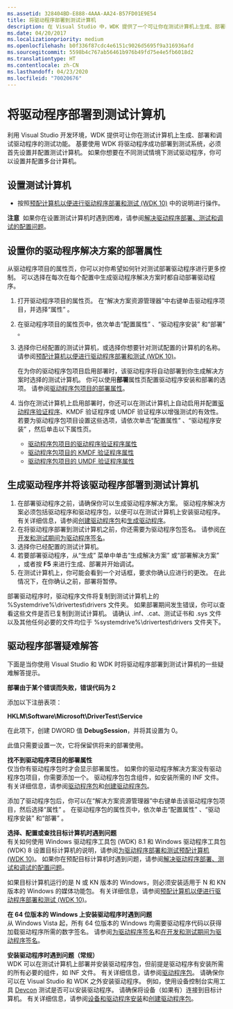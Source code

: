 ```yaml
---
ms.assetid: 328404BD-E888-4AAA-AA24-B57FD01E9E54
title: 将驱动程序部署到测试计算机
description: 在 Visual Studio 中，WDK 提供了一个可让你在测试计算机上生成、部署驱动程序的测试功能。
ms.date: 04/20/2017
ms.localizationpriority: medium
ms.openlocfilehash: b0f336f87cdc4e6151c9026d5695f9a316936afd
ms.sourcegitcommit: 5598b4c767ab56461b976b49fd75e4e5fb6018d2
ms.translationtype: HT
ms.contentlocale: zh-CN
ms.lasthandoff: 04/23/2020
ms.locfileid: "70020676"
---
```

# <a name="deploying-a-driver-to-a-test-computer"></a>将驱动程序部署到测试计算机

利用 Visual Studio 开发环境，WDK 提供可让你在测试计算机上生成、部署和调试驱动程序的测试功能。 基要使用 WDK 将驱动程序成功部署到测试系统，必须首先设置并配置测试计算机。 如果你想要在不同测试情境下测试驱动程序，你可以设置并配置多台计算机。

## <a name="span-idsetting_up_the_test_computerspanspan-idsetting_up_the_test_computerspanspan-idsetting_up_the_test_computerspansetting-up-the-test-computer"></a><span id="Setting_up_the_test_computer"></span><span id="setting_up_the_test_computer"></span><span id="SETTING_UP_THE_TEST_COMPUTER"></span>设置测试计算机


-   按照[预配计算机以便进行驱动程序部署和测试 (WDK 10)](https://docs.microsoft.com/windows-hardware/drivers/gettingstarted/provision-a-target-computer-wdk-8-1) 中的说明进行操作。

**注意**  如果你在设置测试计算机时遇到困难，请参阅[解决驱动程序部署、测试和调试的配置问题](troubleshooting-configuration-of-driver-deployment--testing-and-debugging.md)。

 

## <a name="span-idsetting_deployment_properties_for_your_driver_solutionspanspan-idsetting_deployment_properties_for_your_driver_solutionspanspan-idsetting_deployment_properties_for_your_driver_solutionspansetting-deployment-properties-for-your-driver-solution"></a><span id="Setting_deployment_properties_for_your_driver_solution"></span><span id="setting_deployment_properties_for_your_driver_solution"></span><span id="SETTING_DEPLOYMENT_PROPERTIES_FOR_YOUR_DRIVER_SOLUTION"></span>设置你的驱动程序解决方案的部署属性


从驱动程序项目的属性页，你可以对你希望如何针对测试部署驱动程序进行更多控制。 可以选择在每次在每个配置中生成驱动程序解决方案时都自动部署驱动程序。

1.  打开驱动程序项目的属性页。 在“解决方案资源管理器”中右键单击驱动程序项目，并选择“属性”  。
2.  在驱动程序项目的属性页中，依次单击“配置属性”  、“驱动程序安装”  和“部署”  。
3.  选择你已经配置的测试计算机，或选择你想要针对测试配置的计算机的名称。 请参阅[预配计算机以便进行驱动程序部署和测试 (WDK 10)](https://docs.microsoft.com/windows-hardware/drivers/gettingstarted/provision-a-target-computer-wdk-8-1)。

    在为你的驱动程序包项目启用部署时，该驱动程序将自动部署到你生成解决方案时选择的测试计算机。 你可以使用**部署**属性页配置驱动程序安装和部署的选项。 请参阅[驱动程序包项目的部署属性](deployment-properties-for-driver-projects.md)。

4.  当你在测试计算机上启用部署时，你还可以在测试计算机上自动启用并配置[驱动程序验证程序](https://docs.microsoft.com/windows-hardware/drivers/devtest/driver-verifier)、KMDF 验证程序或 UMDF 验证程序以增强测试的有效性。 若要为驱动程序包项目设置这些选项，请依次单击“配置属性”  、“驱动程序安装”  ，然后单击以下属性页。
    -   [驱动程序包项目的驱动程序验证程序属性](driver-verifier-properties-for--driver-projects.md)
    -   [驱动程序包项目的 KMDF 验证程序属性](kmdf-verifier-properties-for-driver-package-projects.md)
    -   [驱动程序包项目的 UMDF 验证程序属性](umdf-verifier-properties-for-driver-package-projects.md)

## <a name="span-idbuilding_a_driver_and_deploying_the_driver_to__test_computerspanspan-idbuilding_a_driver_and_deploying_the_driver_to__test_computerspanspan-idbuilding_a_driver_and_deploying_the_driver_to__test_computerspanbuilding-a-driver-and-deploying-the-driver-to-test-computer"></a><span id="Building_a_driver_and_deploying_the_driver_to__test_computer"></span><span id="building_a_driver_and_deploying_the_driver_to__test_computer"></span><span id="BUILDING_A_DRIVER_AND_DEPLOYING_THE_DRIVER_TO__TEST_COMPUTER"></span>生成驱动程序并将该驱动程序部署到测试计算机


1.  在部署驱动程序之前，请确保你可以生成驱动程序解决方案。 驱动程序解决方案必须包括驱动程序和驱动程序包，以便可以在测试计算机上安装驱动程序。 有关详细信息，请参阅[创建驱动程序包](creating-a-driver-package.md)和[生成驱动程序](building-a-driver.md)。
2.  在将驱动程序部署到测试计算机之前，你还需要为驱动程序包签名。 请参阅[在开发和测试期间为驱动程序签名](signing-a-driver-during-development-and-testing.md)。
3.  选择你已经配置的测试计算机。
4.  若要部署驱动程序，从“生成”  菜单中单击“生成解决方案”  或“部署解决方案”  ，或者按 **F5** 来进行生成、部署并开始调试。
5.  在测试计算机上，你可能会看到一个对话框，要求你确认应进行的更改。  在此情况下，在你确认之前，部署将暂停。

部署驱动程序时，驱动程序文件将复制到测试计算机上的 %Systemdrive%\\drivertest\\drivers 文件夹。 如果部署期间发生错误，你可以查看这些文件是否已复制到测试计算机。 请确认 .inf、.cat、测试证书和 .sys 文件以及其他任何必要的文件均位于 %systemdrive%\\drivertest\\drivers 文件夹下。

## <a name="span-idtroubleshooting_driver_deployment_spanspan-idtroubleshooting_driver_deployment_spanspan-idtroubleshooting_driver_deployment_spantroubleshooting-driver-deployment"></a><span id="Troubleshooting_driver_deployment_"></span><span id="troubleshooting_driver_deployment_"></span><span id="TROUBLESHOOTING_DRIVER_DEPLOYMENT_"></span>驱动程序部署疑难解答


下面是当你使用 Visual Studio 和 WDK 时将驱动程序部署到测试计算机的一些疑难解答提示。

**部署由于某个错误而失败，错误代码为 2**

添加以下注册表项：

**HKLM\Software\Microsoft\DriverTest\Service**

在此项下，创建 DWORD 值 **DebugSession**，并将其设置为 0。

此值只需要设置一次，它将保留供将来的部署使用。


<span id="Can_t_find_the_deployment_properties_for_the_driver_project"></span><span id="can_t_find_the_deployment_properties_for_the_driver_project"></span><span id="CAN_T_FIND_THE_DEPLOYMENT_PROPERTIES_FOR_THE_DRIVER_PROJECT"></span>**找不到驱动程序项目的部署属性**  
仅当你有驱动程序包时才会显示部署属性。 如果你的驱动程序解决方案没有驱动程序包项目，你需要添加一个。 驱动程序包包含组件，如安装所需的 INF 文件。 有关详细信息，请参阅[驱动程序包](https://docs.microsoft.com/windows-hardware/drivers/install/driver-packages)和[创建驱动程序包](creating-a-driver-package.md)。

添加了驱动程序包后，你可以在“解决方案资源管理器”中右键单击该驱动程序包项目，然后选择“属性”  。 在驱动程序包的属性页中，依次单击“配置属性”  、“驱动程序安装”  和“部署”  。

<span id="Problems_selecting__configuring_or_locating_the_target_computer"></span><span id="problems_selecting__configuring_or_locating_the_target_computer"></span><span id="PROBLEMS_SELECTING__CONFIGURING_OR_LOCATING_THE_TARGET_COMPUTER"></span>**选择、配置或查找目标计算机时遇到问题**  
有关如何使用 Windows 驱动程序工具包 (WDK) 8.1 和 Windows 驱动程序工具包 (WDK) 8 设置目标计算机的说明，请参阅[为驱动程序部署和测试预配计算机 (WDK 10)](https://docs.microsoft.com/windows-hardware/drivers/gettingstarted/provision-a-target-computer-wdk-8-1)。 如果你在预配目标计算机时遇到问题，请参阅[解决驱动程序部署、测试和调试的配置问题](troubleshooting-configuration-of-driver-deployment--testing-and-debugging.md)。

如果目标计算机运行的是 N 或 KN 版本的 Windows，则必须安装适用于 N 和 KN 版本的 Windows 的媒体功能包。 有关详细信息，请参阅[预配计算机以便进行驱动程序部署和测试 (WDK 10)](https://docs.microsoft.com/windows-hardware/drivers/gettingstarted/provision-a-target-computer-wdk-8-1)。

<span id="Problems_installing_the_driver_on_64-bit_version_of_Windows"></span><span id="problems_installing_the_driver_on_64-bit_version_of_windows"></span><span id="PROBLEMS_INSTALLING_THE_DRIVER_ON_64-BIT_VERSION_OF_WINDOWS"></span>**在 64 位版本的 Windows 上安装驱动程序时遇到问题**  
从 Windows Vista 起，所有 64 位版本的 Windows 均需要驱动程序代码以获得加载驱动程序所需的数字签名。 请参阅[为驱动程序签名](signing-a-driver.md)和[在开发和测试期间为驱动程序签名](signing-a-driver-during-development-and-testing.md)。

<span id="Problems_installing_the_driver__general_"></span><span id="problems_installing_the_driver__general_"></span><span id="PROBLEMS_INSTALLING_THE_DRIVER__GENERAL_"></span>**安装驱动程序时遇到问题（常规）**  
WDK 可以在测试计算机上部署并安装驱动程序包，但前提是驱动程序有安装所需的所有必要的组件，如 INF 文件。 有关详细信息，请参阅[驱动程序包](https://docs.microsoft.com/windows-hardware/drivers/install/driver-packages)。 请确保你可以在 Visual Studio 和 WDK 之外安装驱动程序。 例如，使用设备控制台实用工具 [Devcon](https://docs.microsoft.com/windows-hardware/drivers/devtest/devcon) 测试是否可以安装驱动程序。 请确保将设备（如果有）连接到目标计算机。 有关详细信息，请参阅[设备和驱动程序安装](https://docs.microsoft.com/windows-hardware/drivers/install/index)和[创建驱动程序包](creating-a-driver-package.md)。
